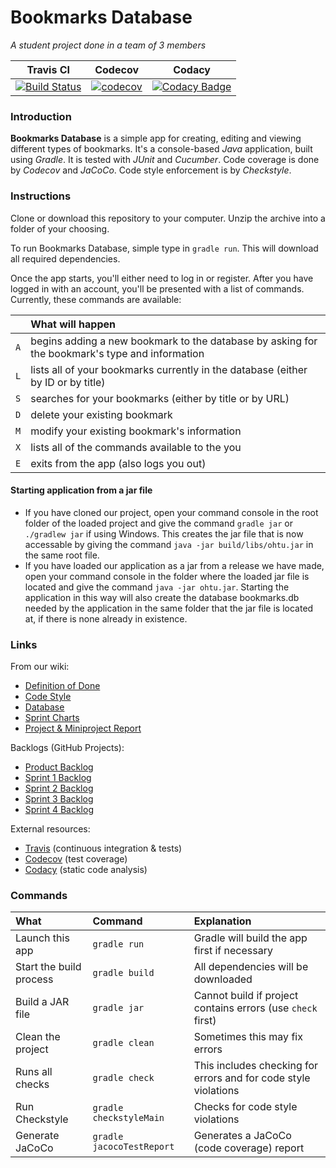 # Bookmarks Database
*A student project done in a team of 3 members*

| Travis CI | Codecov | Codacy |
| :-: | :-: | :-: |
|[![Build Status](https://travis-ci.org/gotonode/ohtu.svg?branch=master)](https://travis-ci.org/gotonode/ohtu) | [![codecov](https://codecov.io/gh/gotonode/ohtu/branch/master/graph/badge.svg)](https://codecov.io/gh/gotonode/ohtu) | [![Codacy Badge](https://api.codacy.com/project/badge/Grade/2d0bf2d457bf498696afd4075722bf3a)](https://www.codacy.com/app/gotonode/ohtu?utm_source=github.com&amp;utm_medium=referral&amp;utm_content=gotonode/ohtu&amp;utm_campaign=Badge_Grade)

### Introduction

**Bookmarks Database** is a simple app for creating, editing and viewing different types of bookmarks. It's a console-based *Java* application, built using *Gradle*. It is tested with *JUnit* and *Cucumber*. Code coverage is done by *Codecov* and *JaCoCo*. Code style enforcement is by *Checkstyle*.

### Instructions

Clone or download this repository to your computer. Unzip the archive into a folder of your choosing.

To run Bookmarks Database, simple type in `gradle run`. This will download all required dependencies.

Once the app starts, you'll either need to log in or register. After you have logged in with an account, you'll be presented with a list of commands. Currently, these commands are available:

| | What will happen |
| :-: | :- |
| `A` | begins adding a new bookmark to the database by asking for the bookmark's type and information |
| `L` | lists all of your bookmarks currently in the database (either by ID or by title) |
| `S` | searches for your bookmarks (either by title or by URL) |
| `D` | delete your existing bookmark |
| `M` | modify your existing bookmark's information |
| `X` | lists all of the commands available to the you |
| `E` | exits from the app (also logs you out) |

#### Starting application from a jar file
* If you have cloned our project, open your command console in the root folder of the loaded project and give the command `gradle jar` or `./gradlew jar` if using Windows. This creates the jar file that is now accessable by giving the command `java -jar build/libs/ohtu.jar` in the same root file.
* If you have loaded our application as a jar from a release we have made, open your command console in the folder where the loaded jar file is located and give the command `java -jar ohtu.jar`. Starting the application in this way will also create the database bookmarks.db needed by the application in the same folder that the jar file is located at, if there is none already in existence.

### Links

From our wiki:
* [Definition of Done](https://github.com/gotonode/ohtu/wiki/Definition-of-Done)
* [Code Style](https://github.com/gotonode/ohtu/wiki/Code-Style)
* [Database](https://github.com/gotonode/ohtu/wiki/Database)
* [Sprint Charts](https://github.com/gotonode/ohtu/wiki/Sprint-Charts)
* [Project & Miniproject Report](https://github.com/gotonode/ohtu/wiki/Course-and-Miniproject-Report)

Backlogs (GitHub Projects):
* [Product Backlog](https://github.com/gotonode/ohtu/projects/3)
* [Sprint 1 Backlog](https://github.com/gotonode/ohtu/projects/1)
* [Sprint 2 Backlog](https://github.com/gotonode/ohtu/projects/2)
* [Sprint 3 Backlog](https://github.com/gotonode/ohtu/projects/4)
* [Sprint 4 Backlog](https://github.com/gotonode/ohtu/projects/5)

External resources:
* [Travis](https://travis-ci.org/gotonode/ohtu) (continuous integration & tests)
* [Codecov](https://codecov.io/gh/gotonode/ohtu) (test coverage)
* [Codacy](https://www.codacy.com/app/gotonode/ohtu) (static code analysis)

### Commands

| What | Command | Explanation |
| :- | :- | :- |
| Launch this app | `gradle run` | Gradle will build the app first if necessary |
| Start the build process | `gradle build` | All dependencies will be downloaded |
| Build a JAR file | `gradle jar` | Cannot build if project contains errors (use `check` first) 
| Clean the project | `gradle clean` | Sometimes this may fix errors |
| Runs all checks | `gradle check` | This includes checking for errors and for code style violations |
| Run Checkstyle | `gradle checkstyleMain` | Checks for code style violations |
| Generate JaCoCo | `gradle jacocoTestReport` | Generates a JaCoCo (code coverage) report |
